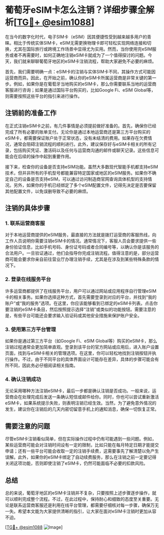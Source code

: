 # 葡萄牙eSIM卡怎么注销？详细步骤全解析[[TG💪+ @esim1088](https://t.me/s/esim1088)]

在当今的数字化时代，电子SIM卡（eSIM）因其便捷性受到越来越多用户的青睐。相比于传统实体SIM卡，eSIM无需更换物理卡即可轻松实现网络连接和切换，尤其在国际旅行或跨境工作场景中显得尤为实用。然而，当你使用完eSIM服务或者不再需要时，如何正确地注销eSIM卡就成为了一个值得探讨的问题。今天，我们就来聊聊葡萄牙地区的eSIM卡注销流程，帮助大家避免不必要的麻烦。

首先，我们需要明确一点：eSIM卡的注销与实体SIM卡不同，其操作方式可能因运营商而异。因此，在开始之前，确认你的eSIM卡所属运营商是非常关键的第一步。例如，如果你是在葡萄牙当地购买的eSIM卡，那么你需要联系当地的运营商客服进行咨询；如果是通过国际平台购买的，比如Google Fi、eSIM Global等，则需要按照这些平台的指引来进行操作。

## 注销前的准备工作

在正式注销eSIM卡之前，有几件事情是必须提前做好准备的。首先，确保你已经完成了所有必要的账单支付。无论你是通过本地运营商还是第三方平台购买的eSIM卡，都需要保证账户处于正常状态，没有未结清的费用。如果存在欠费情况，通常会阻碍注销流程的顺利进行。此外，建议保存好与eSIM卡相关的所有记录，包括购买凭证、激活码以及任何与运营商沟通的邮件或聊天记录。这些信息可能会在后续的操作中起到重要作用。

接下来，检查你的设备是否支持eSIM功能。虽然大多数现代智能手机都支持eSIM技术，但并非所有的手机型号都能兼容特定国家或地区的eSIM服务。如果你不确定自己的设备是否支持eSIM，可以通过访问制造商官网查询具体机型的支持情况。另外，如果你的手机已经绑定了多个eSIM配置文件，记得先决定是否要保留其他配置文件，以免误删导致不必要的麻烦。

## 注销的具体步骤

### 1. 联系运营商客服

对于本地运营商提供的eSIM服务，最直接的方法就是拨打运营商的客服热线，向工作人员说明你需要注销eSIM卡的情况。通常情况下，客服人员会要求提供一些身份验证信息，比如手机号码、身份证号码或者合同编号等，以确认你是该服务的合法用户。一旦验证通过，他们会指导你完成注销流程。值得注意的是，部分运营商可能会要求你亲自前往营业厅办理注销手续，尤其是在涉及到某些特殊条款的情况下。

### 2. 登录在线服务平台

许多运营商都提供了在线服务平台，用户可以通过网站或应用程序自行管理eSIM卡的相关事务。如果你选择这种方式，首先需要登录到对应的平台，并找到“我的账户”或“我的服务”选项。在这里，你应该能够看到已绑定的eSIM卡列表。点击你要注销的eSIM卡条目，然后按照提示选择“注销”或类似的功能按钮。需要注意的是，有些平台可能还会要求输入验证码或其他安全措施来保护账户安全。

### 3. 使用第三方平台管理

如果你是通过第三方平台（如Google Fi、eSIM Global等）购买的eSIM卡，那么注销过程通常会更加简单直观。登录到该平台的官方网站或应用后，进入账户设置页面，找到与eSIM卡相关的管理选项。在这里，你可以轻松地找到注销按钮并执行操作。不过，由于不同平台的具体界面设计可能存在差异，具体的步骤可能会有所不同，因此务必仔细阅读相关指南。

### 4. 确认注销成功

无论采用哪种方法注销eSIM卡，最后一步都是确认注销是否成功。一般来说，运营商会在处理完成后发送一条确认短信或邮件给你。同时，你也可以尝试重新激活eSIM卡，如果系统提示失败，则表明注销已经生效。当然，为了避免意外情况的发生，建议你在注销后的几天内密切留意手机上的通知消息，确保一切恢复正常。

## 需要注意的问题

尽管eSIM卡注销看似简单，但在实际操作过程中仍有可能遇到一些问题。例如，某些运营商可能会对注销时间设有一定的限制，比如只能在每月特定日期才能提交申请；还有一些平台可能会收取一定的注销手续费，这需要事先了解清楚以免产生误解。此外，如果你的eSIM卡绑定了自动续费服务，那么在注销之前一定要记得关闭这项功能，否则即使注销了eSIM卡，仍然可能面临不必要的扣款风险。

## 总结

总的来说，葡萄牙地区的eSIM卡注销并不复杂，只要按照上述步骤逐步操作，就可以顺利完成整个流程。不过，在此过程中，保持耐心和细致的态度至关重要。无论是联系运营商客服还是利用在线平台管理，都需要仔细核对每一步骤，确保万无一失。希望本文能为大家提供清晰的指引，让大家在面对eSIM卡注销时更加从容不迫。

[[TG💪+ @esim1088](https://t.me/s/esim1088) ![Image](https://i.postimg.cc/4NQfJmqS/Snipaste-2025-05-13-00-14-12.png)]